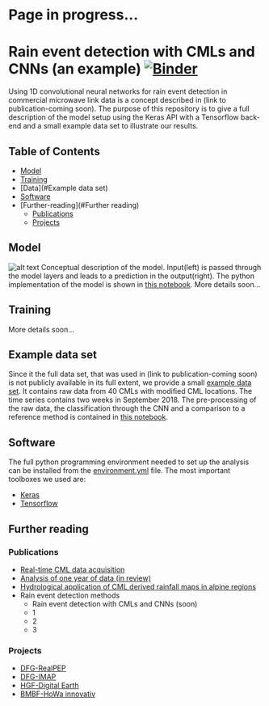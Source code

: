 # Page in progress...
# Rain event detection with CMLs and CNNs (an example) [![Binder](https://mybinder.org/badge_logo.svg)](https://mybinder.org/v2/gh/jpolz/cnn_cml_wet-dry_example/master)

Using 1D convolutional neural networks for rain event detection in commercial microwave link data is a concept described in (link to publication-coming soon). The purpose of this repository is to give a full description of the model setup using the Keras API with a Tensorflow back-end and a small example data set to illustrate our results.


## Table of Contents
- [Model](#Model)
- [Training](#Training)
- [Data](#Example data set)
- [Software](#Software)
- [Further-reading](#Further reading)
  - [Publications](#Publications)
  - [Projects](#Projects)


## Model

![alt text](https://raw.githubusercontent.com/jpolz/cnn_cml_wet-dry_example/master/model_arch_v2.png "1D-CNN architecture")
Conceptual description of the model. Input(left) is passed through the model layers and leads to a prediction in the output(right). The python implementation of the model is shown in [this notebook](https://github.com/jpolz/cnn_cml_wet-dry_example/blob/master/CNN_for_CML_example_nb.ipynb). More details soon...

## Training
More details soon...


## Example data set
Since it the full data set, that was used in (link to publication-coming soon) is not publicly available in its full extent, we provide a small [example data set](https://github.com/jpolz/cnn_cml_wet-dry_example/blob/master/paper_example_40cmls_raw.h5). It contains raw data from 40 CMLs with modified CML locations. The time series contains two weeks in September 2018. The pre-processing of the raw data, the classification through the CNN and a comparison to a reference method is contained in [this notebook](https://github.com/jpolz/cnn_cml_wet-dry_example/blob/master/CNN_for_CML_example_nb.ipynb).



## Software
The full python programming environment needed to set up the analysis can be installed from the  [environment.yml](https://github.com/jpolz/cnn_cml_wet-dry_example/blob/master/environment.yml) file. The most important toolboxes we used are:
* [Keras](https://github.com/keras-team/keras)
* [Tensorflow](https://github.com/tensorflow/tensorflow)

## Further reading

### Publications
* [Real-time CML data acquisition](https://www.atmos-meas-tech.net/9/991/2016/amt-9-991-2016-discussion.html)
* [Analysis of one year of data (in review)](https://www.hydrol-earth-syst-sci-discuss.net/hess-2019-423/)
* [Hydrological application of CML derived rainfall maps in alpine regions](https://opus.bibliothek.uni-augsburg.de/opus4/frontdoor/deliver/index/docId/38395/file/0107.pdf)
* Rain event detection methods
  * Rain event detection with CMLs and CNNs (soon)
  * 1
  * 2
  * 3

### Projects
* [DFG-RealPEP](https://www2.meteo.uni-bonn.de/realpep/doku.php)
* [DFG-IMAP](https://www.imk-ifu.kit.edu/projects_2209.php)
* [HGF-Digital Earth](https://www.digitalearth-hgf.de/de)
* [BMBF-HoWa innovativ](https://www.howa-innovativ.sachsen.de/index.html)
